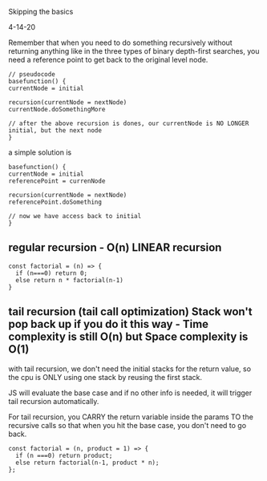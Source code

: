 Skipping the basics

4-14-20

Remember that when you need to do something recursively without returning anything like in the three types of binary depth-first searches, you need a reference point to get back to the original level node.

```
// pseudocode
basefunction() {
currentNode = initial

recursion(currentNode = nextNode)
currentNode.doSomethingMore

// after the above recursion is dones, our currentNode is NO LONGER initial, but the next node
}
```

a simple solution is

```
basefunction() {
currentNode = initial
referencePoint = currenNode

recursion(currentNode = nextNode)
referencePoint.doSomething

// now we have access back to initial
}
```

## regular recursion - O(n) LINEAR recursion

```
const factorial = (n) => {
  if (n===0) return 0;
  else return n * factorial(n-1)
}

```

## tail recursion (tail call optimization) Stack won't pop back up if you do it this way - Time complexity is still O(n) but Space complexity is O(1)

with tail recursion, we don't need the initial stacks for the return value, so the cpu is ONLY using one stack by reusing the first stack.

JS will evaluate the base case and if no other info is needed, it will trigger tail recursion automatically.

For tail recursion, you CARRY the return variable inside the params TO the recursive calls so that when you hit the base case, you don't need to go back.

```
const factorial = (n, product = 1) => {
  if (n ===0) return product;
  else return factorial(n-1, product * n);
};

```
